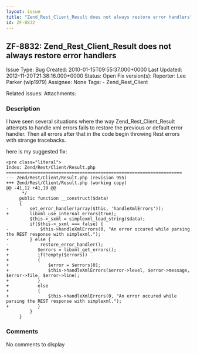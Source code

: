 ```yaml
---
layout: issue
title: "Zend_Rest_Client_Result does not always restore error handlers"
id: ZF-8832
---
```


ZF-8832: Zend\_Rest\_Client\_Result does not always restore error handlers
--------------------------------------------------------------------------

 Issue Type: Bug Created: 2010-01-15T09:55:37.000+0000 Last Updated: 2012-11-20T21:38:16.000+0000 Status: Open Fix version(s): 
 Reporter:  Lee Parker (wlp1979)  Assignee:  None  Tags: - Zend\_Rest\_Client
 
 Related issues: 
 Attachments: 
### Description

I have seen several situations where the way Zend\_Rest\_Client\_Result attempts to handle xml errors fails to restore the previous or default error handler. Then all errors after that in the code begin throwing Rest errors with strange tracebacks.

here is my suggested fix:

 
    <pre class="literal">
    Index: Zend/Rest/Client/Result.php
    ===================================================================
    --- Zend/Rest/Client/Result.php (revision 955)
    +++ Zend/Rest/Client/Result.php (working copy)
    @@ -41,12 +41,19 @@
          */
         public function __construct($data)
         {
    -        set_error_handler(array($this, 'handleXmlErrors'));
    +        libxml_use_internal_errors(true);
             $this->_sxml = simplexml_load_string($data);
             if($this->_sxml === false) {
    -            $this->handleXmlErrors(0, "An error occured while parsing the REST response with simplexml.");
    -        } else {
    -            restore_error_handler();
    +           $errors = libxml_get_errors();
    +           if(!empty($errors))
    +           {
    +               $error = $errors[0];
    +               $this->handleXmlErrors($error->level, $error->message, $error->file, $error->line);
    +           }
    +           else
    +           {
    +               $this->handleXmlErrors(0, "An error occured while parsing the REST response with simplexml.");
    +           }
             }
         }
    


 

 

### Comments

No comments to display